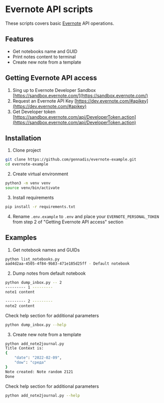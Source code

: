 # Evernote API scripts

These scripts covers basic [Evernote](https://evernote.com/) API operations.

## Features
- Get notebooks name and GUID
- Print notes content to terminal
- Create new note from a template

## Getting Evernote API access
1. Sing up to Evernote Developer Sandbox [https://sandbox.evernote.com/](https://sandbox.evernote.com/)
2. Request an Evernote API Key [https://dev.evernote.com/#apikey](https://dev.evernote.com/#apikey)
3. Get Developer token [https://sandbox.evernote.com/api/DeveloperToken.action](https://sandbox.evernote.com/api/DeveloperToken.action)


## Installation
1. Clone project
```bash
git clone https://github.com/gennadis/evernote-example.git
cd evernote-example
```

2. Create virtual environment
```bash
python3 -m venv venv
source venv/bin/activate
```

3. Install requirements
```bash
pip install -r requirements.txt
```

4. Rename `.env.example` to `.env` and place your `EVERNOTE_PERSONAL_TOKEN` from step 2 of "Getting Evernote API access" section

## Examples
1. Get notebook names and GUIDs
```bash
python list_notebooks.py
aad4d2aa-4505-4f84-9b83-471e185d25ff - Default notebook
```

2. Dump notes from default notebook
```bash
python dump_inbox.py -- 2
--------- 1 ---------
note1 content

--------- 2 ---------
note2 content
```
Check help section for additional parameters
```bash
python dump_inbox.py --help
```

3. Create new note from a template
```bash
python add_note2journal.py
Title Context is:
{
    "date": "2022-02-09",
    "dow": "среда"
}
Note created: Note random 2121
Done
```
Check help section for additional parameters
```bash
python add_note2journal.py --help
```
